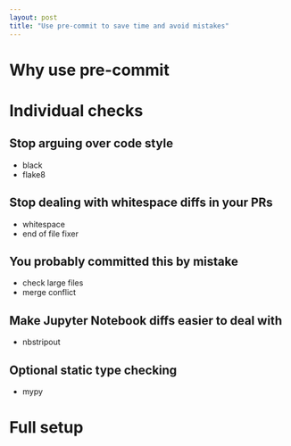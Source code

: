```yaml
---
layout: post
title: "Use pre-commit to save time and avoid mistakes"
---
```


# Why use pre-commit

# Individual checks
## Stop arguing over code style
- black
- flake8
## Stop dealing with whitespace diffs in your PRs
- whitespace
- end of file fixer
## You probably committed this by mistake
- check large files
- merge conflict
## Make Jupyter Notebook diffs easier to deal with
- nbstripout
## Optional static type checking
- mypy
# Full setup